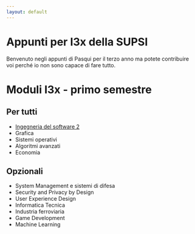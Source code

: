 ```yaml
---
layout: default
---
```

# Appunti per I3x della SUPSI
Benvenuto negli appunti di Pasqui per il terzo anno ma potete contribuire voi perché io non sono capace di fare tutto.

# Moduli I3x - primo semestre

## Per tutti
- [Ingegneria del software 2](primo_semestre/ingegneria_del_software_2/index.md)
- Grafica
- Sistemi operativi
- Algoritmi avanzati
- Economia

## Opzionali
- System Management e sistemi di difesa
- Security and Privacy by Design
- User Experience Design
- Informatica Tecnica
- Industria ferroviaria
- Game Development
- Machine Learning